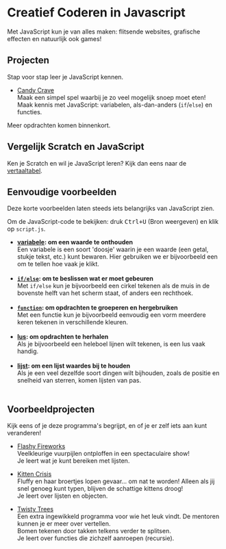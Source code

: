# Creatief Coderen in Javascript

Met JavaScript kun je van alles maken: flitsende websites, grafische effecten en natuurlijk ook games!

## Projecten

Stap voor stap leer je JavaScript kennen.

- [Candy Crave](./1-candy-crave/)<br>
  Maak een simpel spel waarbij je zo veel mogelijk snoep moet eten!<br>
  Maak kennis met JavaScript: variabelen, als-dan-anders (`if`/`else`) en functies.

Meer opdrachten komen binnenkort.


## Vergelijk Scratch en JavaScript

Ken je Scratch en wil je JavaScript leren? Kijk dan eens naar de [vertaaltabel](./vergelijk-met-scratch/).


## Eenvoudige voorbeelden

Deze korte voorbeelden laten steeds iets belangrijks van JavaScript zien.

Om de JavaScript-code te bekijken: druk <kbd>Ctrl+U</kbd> (Bron weergeven) en klik op `script.js`.

- **[variabele](taalelementen/var): om een waarde te onthouden**<br>
  Een variabele is een soort 'doosje' waarin je een waarde (een getal, stukje tekst, etc.) kunt bewaren. Hier gebruiken we er bijvoorbeeld een om te tellen hoe vaak je klikt.<br><br>
- **[`if/else`](taalelementen/if): om te beslissen wat er moet gebeuren**<br>
  Met `if/else` kun je bijvoorbeeld een cirkel tekenen als de muis in de bovenste helft van het scherm staat, of anders een rechthoek.<br><br>
- **[`function`](taalelementen/function): om opdrachten te groeperen en hergebruiken**<br>
  Met een functie kun je bijvoorbeeld eenvoudig een vorm meerdere keren tekenen in verschillende kleuren.<br><br>
- **[lus](taalelementen/array): om opdrachten te herhalen**<br>
  Als je bijvoorbeeld een heleboel lijnen wilt tekenen, is een lus vaak handig.
  <br><br>
- **[lijst](taalelementen/array): om een lijst waardes bij te houden**<br>
  Als je een veel dezelfde soort dingen wilt bijhouden, zoals de positie en snelheid van sterren, komen lijsten van pas.<br><br>

## Voorbeeldprojecten

Kijk eens of je deze programma's begrijpt, en of je er zelf iets aan kunt veranderen!

- [Flashy Fireworks](voorbeelden/flashy-fireworks/)<br>
  Veelkleurige vuurpijlen ontploffen in een spectaculaire show!<br>
  Je leert wat je kunt bereiken met lijsten.

- [Kitten Crisis](voorbeelden/kitten-crisis/)<br>
  Fluffy en haar broertjes lopen gevaar... om nat te worden!
  Alleen als jij snel genoeg kunt typen, blijven de schattige kittens droog!<br>
  Je leert over lijsten en objecten.

- [Twisty Trees](voorbeelden/twisty-trees/)<br>
  Een extra ingewikkeld programma voor wie het leuk vindt. De mentoren kunnen je er meer over vertellen.<br>
  Bomen tekenen door takken telkens verder te splitsen.<br>
  Je leert over functies die zichzelf aanroepen (recursie).
